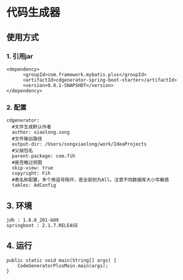 # 代码生成器

## 使用方式

### 1. 引用jar

    <dependency>
          <groupId>com.framework.mybatis.plus</groupId>
          <artifactId>cdgenerator-spring-boot-starter</artifactId>
          <version>0.0.1-SNAPSHOT</version>
    </dependency>
   
### 2. 配置

    cdgenerator:
      #文件生成默认作者
      author: xiaolong.song
      #文件输出路径
      output-dir: /Users/songxiaolong/work/IdeaProjects
      #父级包名
      parent-package: com.fih
      #是否略过视图
      skip-view: true
      copyright: Fih
      #表名称配置，多个用逗号隔开，若全部则为All。注意不同数据库大小写敏感
      tables: AdConfig
    
## 3. 环境

    jdk : 1.8.0_201-b09
    springboot : 2.1.7.RELEASE
    
## 4. 运行

    public static void main(String[] args) {
        CodeGeneratorPlusMain.main(args);
    }